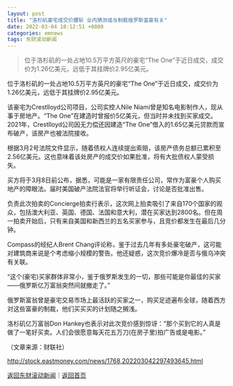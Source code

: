 ```yaml
---
layout: post
title: "洛杉矶豪宅成交价腰斩 业内猜测或与制裁俄罗斯富豪有关"
date: 2022-03-04 18:12:51 +0800
categories: emnews
tags: 东财滚动新闻
---
```

> 位于洛杉矶的一处占地10.5万平方英尺的豪宅“The One”于近日成交，成交价为1.26亿美元，远低于其挂牌价2.95亿美元。

<p>位于洛杉矶的一处占地10.5万平方英尺的豪宅“The One”于近日成交，成交价为1.26亿美元，远低于其挂牌价2.95亿美元。</p>
 <p>该豪宅为Crestlloyd公司项目，公司实控人Nile Niami曾是知名电影制作人，现从事于房地产。“The One”在建造时曾报价5亿美元，但当时并未找到买家成交。2021年，Crestlloyd公司因无力偿还因建造“The One”借入的1.65亿美元贷款而宣布破产，该房产也被法院接收。</p>
 <p>根据3月2号法院文件显示，随着债权人连续提出索赔，该房产债务总额已累积至2.56亿美元。这也意味着该处房产的成交价如果批准，将有大批债权人蒙受损失。</p>
 <p>买方将于3月8日前公布，据悉，可能是一家有限责任公司，常作为富豪个人购买地产的障眼法。届时美国破产法院法官将举行听证会，讨论是否批准出售。</p>
 <p>负责此次拍卖的Concierge拍卖行表示，这次网上拍卖吸引了来自170个国家的观众，包括澳大利亚、英国、德国、法国和意大利，潜在买家达到2800名。但在周一拍卖开始后，只有来自美国和新西兰的五名买家参与，且竞价都发生在最后几分钟。</p>
 <p>Compass的经纪人Brent Chang评论称，鉴于过去几年有多处豪宅破产，这可能对建筑商来说是个考虑缩小规模的警告。他还疑惑，这次竞价爆冷是否与俄乌冲突有关联。</p>
 <p>“这个(豪宅)买家群体非常小，鉴于俄罗斯发生的一切，那些可能是你最佳的买家——俄罗斯亿万富翁突然间就撤走了。”</p>
 <p>俄罗斯富翁曾是豪宅交易市场上最活跃的买家之一，购买足迹遍布全球，随着西方对这些富豪的制裁，他们买买买的计划随之搁浅。</p>
 <p>洛杉矶亿万富翁Don Hankey也表示对此次竞价感到惊讶：“那个买到它的人真是做了一笔好买卖。人们会很愿意每天花五万刀(在房子里)拍广告或是电影。”</p><p class="em_media">（文章来源：财联社）</p>

<http://stock.eastmoney.com/news/1768,202203042297493645.html>

[返回东财滚动新闻](//finews.withounder.com/emnews/)｜[返回首页](//finews.withounder.com/)